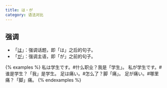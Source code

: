 ```yaml
---
title: は・が
category: 语法对比
---
```


## 强调

- 「[は](/grammar-list/ha#强调话题)」：强调话题，即「は」之后的句子。
- 「[が](/grammar-list/ga#强调主语)」：强调主语，即「が」之前的句子。

{% examples %}
私は学生です。#什么职业？我是「学生」。
私が学生です。#谁是学生？「我」是学生。
足は痛い。#怎么了？脚「痛」。
足が痛い。#哪里痛？「脚」痛。
{% endexamples %}
